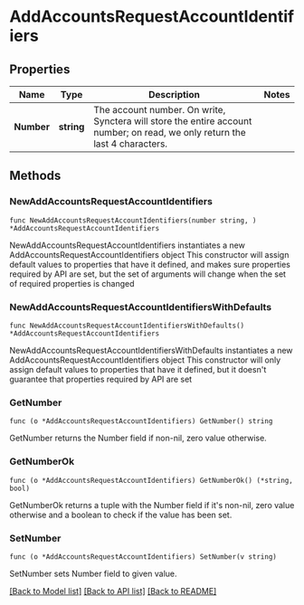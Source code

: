 # AddAccountsRequestAccountIdentifiers

## Properties

Name | Type | Description | Notes
------------ | ------------- | ------------- | -------------
**Number** | **string** | The account number. On write, Synctera will store the entire account number; on read, we only return the last 4 characters.  | 

## Methods

### NewAddAccountsRequestAccountIdentifiers

`func NewAddAccountsRequestAccountIdentifiers(number string, ) *AddAccountsRequestAccountIdentifiers`

NewAddAccountsRequestAccountIdentifiers instantiates a new AddAccountsRequestAccountIdentifiers object
This constructor will assign default values to properties that have it defined,
and makes sure properties required by API are set, but the set of arguments
will change when the set of required properties is changed

### NewAddAccountsRequestAccountIdentifiersWithDefaults

`func NewAddAccountsRequestAccountIdentifiersWithDefaults() *AddAccountsRequestAccountIdentifiers`

NewAddAccountsRequestAccountIdentifiersWithDefaults instantiates a new AddAccountsRequestAccountIdentifiers object
This constructor will only assign default values to properties that have it defined,
but it doesn't guarantee that properties required by API are set

### GetNumber

`func (o *AddAccountsRequestAccountIdentifiers) GetNumber() string`

GetNumber returns the Number field if non-nil, zero value otherwise.

### GetNumberOk

`func (o *AddAccountsRequestAccountIdentifiers) GetNumberOk() (*string, bool)`

GetNumberOk returns a tuple with the Number field if it's non-nil, zero value otherwise
and a boolean to check if the value has been set.

### SetNumber

`func (o *AddAccountsRequestAccountIdentifiers) SetNumber(v string)`

SetNumber sets Number field to given value.



[[Back to Model list]](../README.md#documentation-for-models) [[Back to API list]](../README.md#documentation-for-api-endpoints) [[Back to README]](../README.md)


